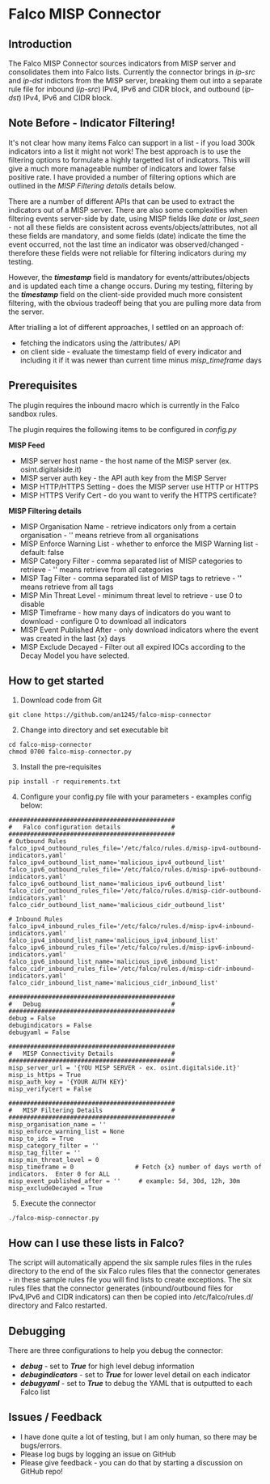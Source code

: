 # Falco MISP Connector

## Introduction
The Falco MISP Connector sources indicators from MISP server and consolidates them into Falco lists.  Currently the connector brings in *ip-src* and *ip-dst* indictors from the MISP server, breaking them out into a separate rule file for inbound (*ip-src*) IPv4, IPv6 and CIDR block, and outbound (*ip-dst*) IPv4, IPv6 and CIDR block.

## Note Before - Indicator Filtering!
It's not clear how many items Falco can support in a list - if you load 300k indicators into a list it might not work!  The best approach is to use the filtering options to formulate a highly targetted list of indicators.  This will give a much more manageable number of indicators and lower false positive rate.  I have provided a number of filtering options which are outlined in the *MISP Filtering details* details below.

There are a number of different APIs that can be used to extract the indicators out of a MISP server. There are also some complexities when filtering events server-side by date, using MISP fields like *date* or *last_seen* - not all these fields are consistent across events/objects/attributes, not all these fields are mandatory, and some fields (date) indicate the time the event occurred, not the last time an indicator was observed/changed - therefore these fields were not reliable for filtering indicators during my testing.

However, the ***timestamp*** field is mandatory for events/attributes/objects and is updated each time a change occurs.  During my testing, filtering by the ***timestamp*** field on the client-side provided much more consistent filtering, with the obvious tradeoff being that you are pulling more data from the server.

After trialling a lot of different approaches, I settled on an approach of:
- fetching the indicators using the /attributes/ API
- on client side - evaluate the timestamp field of every indicator and including it if it was newer than current time minus *misp_timeframe* days 

## Prerequisites
The plugin requires the inbound macro which is currently in the Falco sandbox rules.

The plugin requires the following items to be configured in *config.py*

**MISP Feed**
- MISP server host name - the host name of the MISP server (ex. osint.digitalside.it)
- MISP server auth key - the API auth key from the MISP Server
- MISP HTTP/HTTPS Setting - does the MISP server use HTTP or HTTPS
- MISP HTTPS Verify Cert - do you want to verify the HTTPS certificate?

**MISP Filtering details**
- MISP Organisation Name - retrieve indicators only from a certain organisation - '' means retrieve from all organisations
- MISP Enforce Warning List - whether to enforce the MISP Warning list - default: false
- MISP Category Filter - comma separated list of MISP categories to retrieve - '' means retrieve from all categories
- MISP Tag Filter - comma separated list of MISP tags to retrieve - '' means retrieve from all tags
- MISP Min Threat Level - minimum threat level to retrieve - use 0 to disable
- MISP Timeframe - how many days of indicators do you want to download - configure 0 to download all indicators
- MISP Event Published After - only download indicators where the event was created in the last {x} days
- MISP Exclude Decayed - Filter out all expired IOCs according to the Decay Model you have selected.

## How to get started
1. Download code from Git
```
git clone https://github.com/an1245/falco-misp-connector
```

2. Change into directory and set executable bit
```
cd falco-misp-connector
chmod 0700 falco-misp-connector.py
```

3. Install the pre-requisites
```
pip install -r requirements.txt
```

4. Configure your config.py file with your parameters - examples config below:
```
##############################################
#   Falco configuration details              #
##############################################
# Outbound Rules
falco_ipv4_outbound_rules_file='/etc/falco/rules.d/misp-ipv4-outbound-indicators.yaml'
falco_ipv4_outbound_list_name='malicious_ipv4_outbound_list'
falco_ipv6_outbound_rules_file='/etc/falco/rules.d/misp-ipv6-outbound-indicators.yaml'
falco_ipv6_outbound_list_name='malicious_ipv6_outbound_list'
falco_cidr_outbound_rules_file='/etc/falco/rules.d/misp-cidr-outbound-indicators.yaml'
falco_cidr_outbound_list_name='malicious_cidr_outbound_list'

# Inbound Rules
falco_ipv4_inbound_rules_file='/etc/falco/rules.d/misp-ipv4-inbound-indicators.yaml'
falco_ipv4_inbound_list_name='malicious_ipv4_inbound_list'
falco_ipv6_inbound_rules_file='/etc/falco/rules.d/misp-ipv6-inbound-indicators.yaml'
falco_ipv6_inbound_list_name='malicious_ipv6_inbound_list'
falco_cidr_inbound_rules_file='/etc/falco/rules.d/misp-cidr-inbound-indicators.yaml'
falco_cidr_inbound_list_name='malicious_cidr_inbound_list'

##############################################
#   Debug                                    #
##############################################
debug = False
debugindicators = False
debugyaml = False

##############################################
#   MISP Connectivity Details                #
##############################################
misp_server_url = '{YOU MISP SERVER - ex. osint.digitalside.it}'
misp_is_https = True
misp_auth_key = '{YOUR AUTH KEY}'
misp_verifycert = False

##############################################
#   MISP Filtering Details                   #
##############################################
misp_organisation_name = ''
misp_enforce_warning_list = None
misp_to_ids = True
misp_category_filter = ''
misp_tag_filter = ''
misp_min_threat_level = 0
misp_timeframe = 0                 # Fetch {x} number of days worth of indicators.  Enter 0 for ALL
misp_event_published_after = ''     # example: 5d, 30d, 12h, 30m
misp_excludeDecayed = True        
```

5. Execute the connector
```
./falco-misp-connector.py
```

## How can I use these lists in Falco?
The script will automatically append the six sample rules files in the rules directory to the end of the six Falco rules files that the connector generates - in these sample rules file you will find lists to create exceptions.  The six rules files that the connector generates (inbound/outbound files for IPv4,IPv6 and CIDR indicators) can then be copied into /etc/falco/rules.d/ directory and Falco restarted. 

## Debugging
There are three configurations to help you debug the connector:
- ***debug*** - set to ***True*** for high level debug information
- ***debugindicators*** - set to ***True*** for lower level detail on each indicator
- ***debugyaml*** - set to ***True*** to debug the YAML that is outputted to each Falco list

## Issues / Feedback
- I have done quite a lot of testing, but I am only human, so there may be bugs/errors.
- Please log bugs by logging an issue on GitHub
- Please give feedback - you can do that by starting a discussion on GitHub repo!
